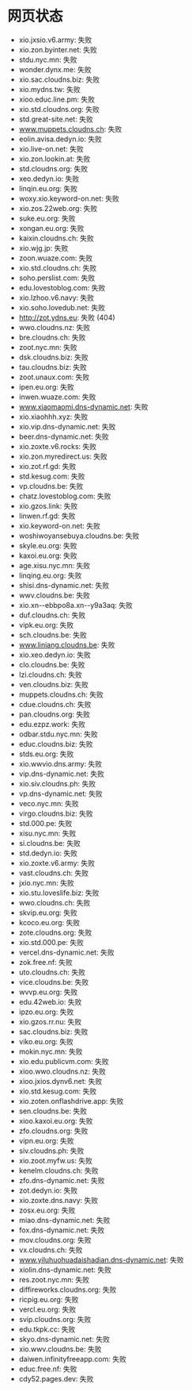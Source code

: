# 网页状态
- xio.jxsio.v6.army: 失败
- xio.zon.byinter.net: 失败
- stdu.nyc.mn: 失败
- wonder.dynx.me: 失败
- xio.sac.cloudns.biz: 失败
- xio.mydns.tw: 失败
- xioo.educ.line.pm: 失败
- xio.std.cloudns.org: 失败
- std.great-site.net: 失败
- www.muppets.cloudns.ch: 失败
- eolin.avisa.dedyn.io: 失败
- xio.live-on.net: 失败
- xio.zon.lookin.at: 失败
- std.cloudns.org: 失败
- xeo.dedyn.io: 失败
- linqin.eu.org: 失败
- woxy.xio.keyword-on.net: 失败
- xio.zos.22web.org: 失败
- suke.eu.org: 失败
- xongan.eu.org: 失败
- kaixin.cloudns.ch: 失败
- xio.wjg.jp: 失败
- zoon.wuaze.com: 失败
- xio.std.cloudns.ch: 失败
- soho.perslist.com: 失败
- edu.lovestoblog.com: 失败
- xio.lzhoo.v6.navy: 失败
- xio.soho.lovedub.net: 失败
- http://zot.ydns.eu: 失败 (404)
- wwo.cloudns.nz: 失败
- bre.cloudns.ch: 失败
- zoot.nyc.mn: 失败
- dsk.cloudns.biz: 失败
- tau.cloudns.biz: 失败
- zoot.unaux.com: 失败
- ipen.eu.org: 失败
- inwen.wuaze.com: 失败
- www.xiaomaomi.dns-dynamic.net: 失败
- xio.xiaohhh.xyz: 失败
- xio.vip.dns-dynamic.net: 失败
- beer.dns-dynamic.net: 失败
- xio.zoxte.v6.rocks: 失败
- xio.zon.myredirect.us: 失败
- xio.zot.rf.gd: 失败
- std.kesug.com: 失败
- vp.cloudns.be: 失败
- chatz.lovestoblog.com: 失败
- xio.gzos.link: 失败
- linwen.rf.gd: 失败
- xio.keyword-on.net: 失败
- woshiwoyansebuya.cloudns.be: 失败
- skyle.eu.org: 失败
- kaxoi.eu.org: 失败
- age.xisu.nyc.mn: 失败
- linqing.eu.org: 失败
- shisi.dns-dynamic.net: 失败
- wwv.cloudns.be: 失败
- xio.xn--ebbpo8a.xn--y9a3aq: 失败
- duf.cloudns.ch: 失败
- vipk.eu.org: 失败
- sch.cloudns.be: 失败
- www.liniang.cloudns.be: 失败
- xio.xeo.dedyn.io: 失败
- clo.cloudns.be: 失败
- lzi.cloudns.ch: 失败
- ven.cloudns.biz: 失败
- muppets.cloudns.ch: 失败
- cdue.cloudns.ch: 失败
- pan.cloudns.org: 失败
- edu.ezpz.work: 失败
- odbar.stdu.nyc.mn: 失败
- educ.cloudns.biz: 失败
- stds.eu.org: 失败
- xio.wwvio.dns.army: 失败
- vip.dns-dynamic.net: 失败
- xio.siv.cloudns.ph: 失败
- vp.dns-dynamic.net: 失败
- veco.nyc.mn: 失败
- virgo.cloudns.biz: 失败
- std.000.pe: 失败
- xisu.nyc.mn: 失败
- si.cloudns.be: 失败
- std.dedyn.io: 失败
- xio.zoxte.v6.army: 失败
- vast.cloudns.ch: 失败
- jxio.nyc.mn: 失败
- xio.stu.loveslife.biz: 失败
- wwo.cloudns.ch: 失败
- skvip.eu.org: 失败
- kcoco.eu.org: 失败
- zote.cloudns.org: 失败
- xio.std.000.pe: 失败
- vercel.dns-dynamic.net: 失败
- zok.free.nf: 失败
- uto.cloudns.ch: 失败
- vice.cloudns.be: 失败
- wvvp.eu.org: 失败
- edu.42web.io: 失败
- ipzo.eu.org: 失败
- xio.gzos.rr.nu: 失败
- sac.cloudns.biz: 失败
- viko.eu.org: 失败
- mokin.nyc.mn: 失败
- xio.edu.publicvm.com: 失败
- xioo.wwo.cloudns.nz: 失败
- xioo.jxios.dynv6.net: 失败
- xio.std.kesug.com: 失败
- xio.zoten.onflashdrive.app: 失败
- sen.cloudns.be: 失败
- xioo.kaxoi.eu.org: 失败
- zfo.cloudns.org: 失败
- vipn.eu.org: 失败
- siv.cloudns.ph: 失败
- xio.zoot.myfw.us: 失败
- kenelm.cloudns.ch: 失败
- zfo.dns-dynamic.net: 失败
- zot.dedyn.io: 失败
- xio.zoxte.dns.navy: 失败
- zosx.eu.org: 失败
- miao.dns-dynamic.net: 失败
- fox.dns-dynamic.net: 失败
- mov.cloudns.org: 失败
- vx.cloudns.ch: 失败
- www.yiluhuohuadaishadian.dns-dynamic.net: 失败
- xiolin.dns-dynamic.net: 失败
- res.zoot.nyc.mn: 失败
- diffireworks.cloudns.org: 失败
- ricpig.eu.org: 失败
- vercl.eu.org: 失败
- svip.cloudns.org: 失败
- edu.tkpk.cc: 失败
- skyo.dns-dynamic.net: 失败
- xio.wwv.cloudns.be: 失败
- daiwen.infinityfreeapp.com: 失败
- educ.free.nf: 失败
- cdy52.pages.dev: 失败
